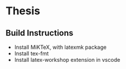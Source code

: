 # Thesis

## Build Instructions

- Install MiKTeX, with latexmk package
- Install tex-fmt
- Install latex-workshop extension in vscode
